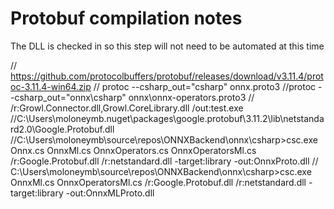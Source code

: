 ﻿# Protobuf compilation notes

The DLL is checked in so this step will not need to be automated at this time

// https://github.com/protocolbuffers/protobuf/releases/download/v3.11.4/protoc-3.11.4-win64.zip
// protoc --csharp_out="csharp" onnx.proto3
//protoc --csharp_out="onnx\csharp" onnx\onnx-operators.proto3
// /r:Growl.Connector.dll,Growl.CoreLibrary.dll /out:test.exe
//C:\Users\moloneymb\.nuget\packages\google.protobuf\3.11.2\lib\netstandard2.0\Google.Protobuf.dll
//C:\Users\moloneymb\source\repos\ONNXBackend\onnx\csharp>csc.exe Onnx.cs OnnxMl.cs OnnxOperators.cs OnnxOperatorsMl.cs /r:Google.Protobuf.dll /r:netstandard.dll -target:library -out:OnnxProto.dll
// C:\Users\moloneymb\source\repos\ONNXBackend\onnx\csharp>csc.exe OnnxMl.cs OnnxOperatorsMl.cs /r:Google.Protobuf.dll /r:netstandard.dll -target:library -out:OnnxMLProto.dll
